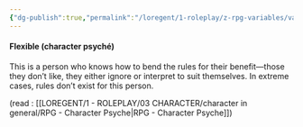 ```yaml
---
{"dg-publish":true,"permalink":"/loregent/1-roleplay/z-rpg-variables/variables-character/variables-character-psyche/flexible/"}
---
```


#### Flexible (character psyché)

This is a person who knows how to bend the rules for their benefit—those they don’t like, they either ignore or interpret to suit themselves. In extreme cases, rules don’t exist for this person.

(read : [[LOREGENT/1 - ROLEPLAY/03 CHARACTER/character in general/RPG - Character Psyche\|RPG - Character Psyche]])
